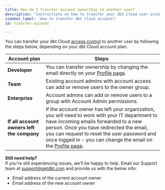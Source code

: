 ```yaml
---
title: How do I transfer account ownership to another user? 
description: "Instructions on how to transfer your dbt Cloud user account to another user"
sidebar_label: 'How to transfer dbt Cloud account?'
id: transfer-account

---
```


You can transfer your dbt Cloud [access control](/docs/collaborate/manage-access/about-access) to another user by following the steps below, depending on your dbt Cloud account plan:

| Account plan| Steps |
| ------ | ----------- |
| **Developer** |  You can transfer ownership by changing the email directly on your [Profile page](https://cloud.getdbt.com/#/profile/).|
| **Team** | Existing account admins with account access can add or remove users to the owner group.
| **Enterprise** | Account admins can add or remove users to a group with Account Admin permissions. |
| **If all account owners left the company** | If the account owner has left your organization, you will need to work with your IT department to have incoming emails forwarded to a new person. Once you have redirected the email, you can request to reset the user password and once logged in - you can change the email on the [Profile page](https://cloud.getdbt.com/#/profile/). | 

**Still need help?** <br />
If you're still experiencing issues, we'll be happy to help. Email our Support team at support@getdbt.com and provide us with the below info:

- Email address of the current account owner
- Email address of the new account owner


